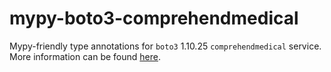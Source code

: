 # mypy-boto3-comprehendmedical

Mypy-friendly type annotations for `boto3` 1.10.25 `comprehendmedical` service.
More information can be found [here](https://github.com/vemel/mypy_boto3).